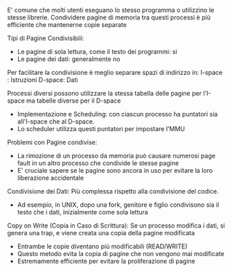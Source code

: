 E' comune che molti utenti eseguano lo stesso programma o utilizzino le stesse librerie.
Condividere pagine di memoria tra questi processi è più efficiente che mantenerne copie separate

Tipi di Pagine Condivisibili:
- Le pagine di sola lettura, come il testo dei programmi: si
- Le pagine dei dati: generalmente no

Per facilitare la condivisione è meglio separare spazi di indirizzo in:
I-space : Istruzioni
D-space: Dati

Processi diversi possono utilizzare la stessa tabella delle pagine per l'I-space ma tabelle diverse per il D-space
- Implementazione e Scheduling: con ciascun processo ha puntatori sia all'I-space che al D-space.
- Lo scheduler utilizza questi puntatori per impostare l'MMU

Problemi con Pagine condivise:
- La rimozione di un processo da memoria può causare numerosi page fault in un altro processo che condivide le stesse pagine
- E' cruciale sapere se le pagine sono ancora in uso per evitare la loro liberazione accidentale

Condivisione dei Dati: Più complessa rispetto alla condivisione del codice.
- Ad esempio, in UNIX, dopo una fork, genitore e figlio condivisono sia il testo che i dati, inizialmente come sola lettura

Copy on Write (Copia in Caso di Scrittura): Se un processo modifica i dati, si genera una trap, e viene creata una copia della pagine modificata
- Entrambe le copie diventano più modificabili (READ/WRITE)
- Questo metodo evita la copia di pagine che non vengono mai modificate
- Estremamente efficiente per evitare la proliferazione di pagine

